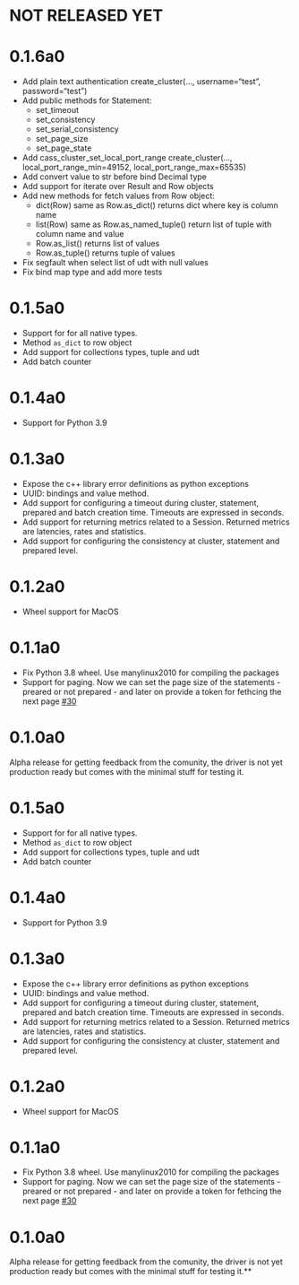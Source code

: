 NOT RELEASED YET
================

0.1.6a0
========
- Add plain text authentication create_cluster(…, username=“test”, password=“test”)
- Add public methods for Statement:
  - set_timeout
  - set_consistency
  - set_serial_consistency
  - set_page_size
  - set_page_state
- Add cass_cluster_set_local_port_range  create_cluster(…, local_port_range_min=49152, local_port_range_max=65535)
- Add convert value to str before bind Decimal type
- Add support for iterate over Result and Row objects
- Add new methods for fetch values from Row object: 
  - dict(Row) same as Row.as_dict() returns dict where key is column name 
  - list(Row) same as Row.as_named_tuple() return list of tuple with column name and value
  - Row.as_list() returns list of values
  - Row.as_tuple() returns tuple of values
- Fix segfault when select list of udt with null values
- Fix bind map type and add more tests

0.1.5a0
========
- Support for for all native types.
- Method `as_dict` to row object
- Add support for collections types, tuple and udt
- Add batch counter

0.1.4a0
========
-  Support for Python 3.9

0.1.3a0
=======
- Expose the c++ library error definitions as python exceptions
- UUID: bindings and value method.
- Add support for configuring a timeout during cluster, statement, prepared and batch creation time. Timeouts
are expressed in seconds.
- Add support for returning metrics related to a Session. Returned metrics are latencies, rates and statistics.
- Add support for configuring the consistency at cluster, statement and prepared level.

0.1.2a0
=======
- Wheel support for MacOS

0.1.1a0
=======
- Fix Python 3.8 wheel. Use manylinux2010 for compiling the packages
- Support for paging. Now we can set the page size of the statements - preared or not prepared - and later on
provide a token for fethcing the next page [#30](https://github.com/pfreixes/acsylla/pull/30)

0.1.0a0
=======
Alpha release for getting feedback from the comunity, the driver is not yet production ready but
comes with the minimal stuff for testing it.

0.1.5a0
========
- Support for for all native types.
- Method `as_dict` to row object
- Add support for collections types, tuple and udt
- Add batch counter

0.1.4a0
========
-  Support for Python 3.9

0.1.3a0
=======
- Expose the c++ library error definitions as python exceptions
- UUID: bindings and value method.
- Add support for configuring a timeout during cluster, statement, prepared and batch creation time. Timeouts
are expressed in seconds.
- Add support for returning metrics related to a Session. Returned metrics are latencies, rates and statistics.
- Add support for configuring the consistency at cluster, statement and prepared level.

0.1.2a0
=======
- Wheel support for MacOS

0.1.1a0
=======
- Fix Python 3.8 wheel. Use manylinux2010 for compiling the packages
- Support for paging. Now we can set the page size of the statements - preared or not prepared - and later on
provide a token for fethcing the next page [#30](https://github.com/pfreixes/acsylla/pull/30)

0.1.0a0
=======
Alpha release for getting feedback from the comunity, the driver is not yet production ready but
comes with the minimal stuff for testing it.**
